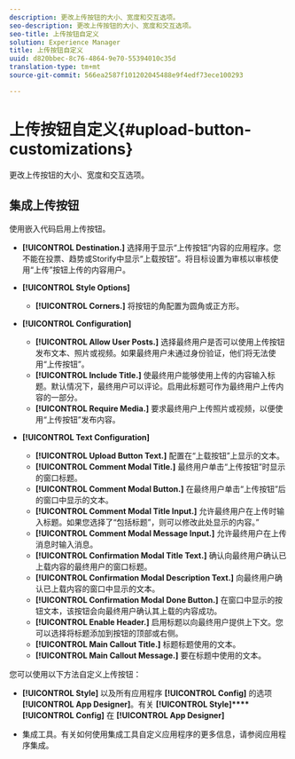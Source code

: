 ```yaml
---
description: 更改上传按钮的大小、宽度和交互选项。
seo-description: 更改上传按钮的大小、宽度和交互选项。
seo-title: 上传按钮自定义
solution: Experience Manager
title: 上传按钮自定义
uuid: d820bbec-8c76-4864-9e70-55394010c35d
translation-type: tm+mt
source-git-commit: 566ea2587f101202045488e9f4edf73ece100293

---
```



# 上传按钮自定义{#upload-button-customizations}

更改上传按钮的大小、宽度和交互选项。

## 集成上传按钮

使用嵌入代码启用上传按钮。

* **[!UICONTROL Destination.]** 选择用于显示“上传按钮”内容的应用程序。您不能在投票、趋势或Storify中显示“上载按钮”。将目标设置为审核以审核使用“上传”按钮上传的内容用户。
* **[!UICONTROL Style Options]**

   * **[!UICONTROL Corners.]** 将按钮的角配置为圆角或正方形。

* **[!UICONTROL Configuration]**

   * **[!UICONTROL Allow User Posts.]** 选择最终用户是否可以使用上传按钮发布文本、照片或视频。如果最终用户未通过身份验证，他们将无法使用“上传按钮”。
   * **[!UICONTROL Include Title.]** 使最终用户能够使用上传的内容输入标题。默认情况下，最终用户可以评论。启用此标题可作为最终用户上传内容的一部分。
   * **[!UICONTROL Require Media.]** 要求最终用户上传照片或视频，以便使用“上传按钮”发布内容。

* **[!UICONTROL Text Configuration]**

   * **[!UICONTROL Upload Button Text.]** 配置在“上载按钮”上显示的文本。
   * **[!UICONTROL Comment Modal Title.]** 最终用户单击“上传按钮”时显示的窗口标题。
   * **[!UICONTROL Comment Modal Button.]** 在最终用户单击“上传按钮”后的窗口中显示的文本。
   * **[!UICONTROL Comment Modal Title Input.]** 允许最终用户在上传时输入标题。如果您选择了“包括标题”，则可以修改此处显示的内容。”
   * **[!UICONTROL Comment Modal Message Input.]** 允许最终用户在上传消息时输入消息。
   * **[!UICONTROL Confirmation Modal Title Text.]** 确认向最终用户确认已上载内容的最终用户的窗口标题。
   * **[!UICONTROL Confirmation Modal Description Text.]** 向最终用户确认已上载内容的窗口中显示的文本。
   * **[!UICONTROL Confirmation Modal Done Button.]** 在窗口中显示的按钮文本，该按钮会向最终用户确认其上载的内容成功。
   * **[!UICONTROL Enable Header.]** 启用标题以向最终用户提供上下文。您可以选择将标题添加到按钮的顶部或右侧。
   * **[!UICONTROL Main Callout Title.]** 标题标题使用的文本。
   * **[!UICONTROL Main Callout Message.]** 要在标题中使用的文本。

您可以使用以下方法自定义上传按钮：

* **[!UICONTROL Style]** 以及所有应用程序 **[!UICONTROL Config]** 的选项 **[!UICONTROL App Designer]**。有关 **[!UICONTROL Style]****[!UICONTROL Config]** 在 **[!UICONTROL App Designer]**

* 集成工具。有关如何使用集成工具自定义应用程序的更多信息，请参阅应用程序集成。


